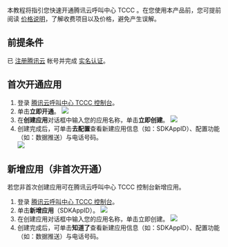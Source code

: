 本教程将指引您快速开通腾讯云呼叫中心 TCCC 。在您使用本产品前，您可提前阅读 [价格说明](https://cloud.tencent.com/document/product/679/45797)，了解收费项目以及价格，避免产生误解。
## 前提条件
已 [注册腾讯云](https://cloud.tencent.com/document/product/378/17985) 帐号并完成 [实名认证](https://cloud.tencent.com/document/product/378/3629)。
## 首次开通应用
1. 登录 [腾讯云呼叫中心 TCCC 控制台](https://console.cloud.tencent.com/ccc)。
2. 单击**立即开通**。
![](https://qcloudimg.tencent-cloud.cn/raw/87128d663d438ed4dfa7e7b3b709f895.png)
3. 在**创建应用**对话框中输入您的应用名称，单击**立即创建**。
![](https://qcloudimg.tencent-cloud.cn/raw/9d4020f07768f984914416748bacd833.png)
4. 创建完成后，可单击**去配置**查看新建应用信息（如：SDKAppID）、配置功能（如：数据推送）与电话号码。  
![](https://qcloudimg.tencent-cloud.cn/raw/4c4506277c51a72fae4dcaa24da3bd6e.png)

## 新增应用（非首次开通）
若您非首次创建应用可在腾讯云呼叫中心 TCCC 控制台新增应用。
1. 登录 [腾讯云呼叫中心 TCCC 控制台](https://console.cloud.tencent.com/ccc)。
2. 单击**新增应用**（SDKAppID）。
![](https://qcloudimg.tencent-cloud.cn/raw/8d6f609c1b6d4511c85c137b1b0a7ec7.png)
3. 在创建应用对话框中输入您的应用名称，单击立即创建。
![](https://qcloudimg.tencent-cloud.cn/raw/ac9e327d524da3f22c8edbd37137973b.png)
4. 创建完成后，可单击**知道了**查看新建应用信息（如：SDKAppID）、配置功能（如：数据推送）与电话号码。 
